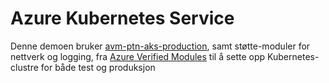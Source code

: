 # Azure Kubernetes Service

Denne demoen bruker [avm-ptn-aks-production](https://registry.terraform.io/modules/Azure/avm-ptn-aks-production/azurerm/latest), samt støtte-moduler for nettverk og logging, fra [Azure Verified Modules](https://azure.github.io/Azure-Verified-Modules/) til å sette opp Kubernetes-clustre for både test og produksjon